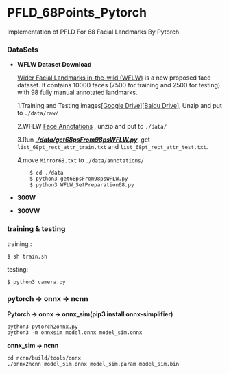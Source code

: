# PFLD_68Points_Pytorch

Implementation of PFLD For 68 Facial Landmarks By Pytorch

### DataSets
- **WFLW Dataset Download**  

  [Wider Facial Landmarks in-the-wild (WFLW)](https://wywu.github.io/projects/LAB/WFLW.html) is a new proposed face dataset. It contains 10000 faces (7500 for training and 2500 for testing) with 98 fully manual annotated landmarks.   

  1.Training and Testing images[[Google Drive](https://drive.google.com/file/d/1hzBd48JIdWTJSsATBEB_eFVvPL1bx6UC/view?usp=sharing)][[Baidu Drive](https://pan.baidu.com/s/1paoOpusuyafHY154lqXYrA)], Unzip and put to `./data/raw/`  

  2.WFLW [Face Annotations](https://wywu.github.io/projects/LAB/support/WFLW_annotations.tar.gz) , unzip and put to `./data/`  

  3.Run [***./data/get68psFrom98psWFLW.py***](https://github.com/github-luffy/PFLD_68points_Pytorch/blob/master/data/get68psFrom98psWFLW.py), get `list_68pt_rect_attr_train.txt` and `list_68pt_rect_attr_test.txt`.  

  4.move `Mirror68.txt` to `./data/annotations/`  
  ~~~shell
      $ cd ./data 
      $ python3 get68psFrom98psWFLW.py
      $ python3 WFLW_SetPreparation68.py
  ~~~
 
- **300W**

- **300VW** 

### training & testing

training :

~~~shell
$ sh train.sh
~~~

testing:

~~~shell
$ python3 camera.py
~~~

### pytorch -> onnx -> ncnn

**Pytorch -> onnx -> onnx_sim(pip3 install onnx-simplifier)**

~~~~shell
python3 pytorch2onnx.py
python3 -m onnxsim model.onnx model_sim.onnx
~~~~

**onnx_sim -> ncnn**

~~~shell
cd ncnn/build/tools/onnx
./onnx2ncnn model_sim.onnx model_sim.param model_sim.bin
~~~
